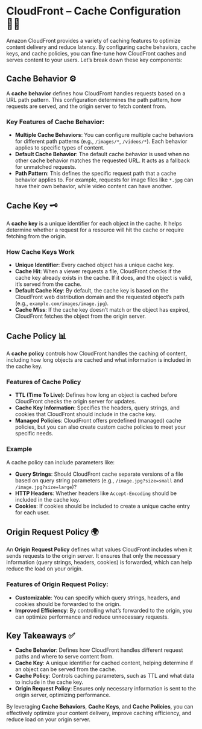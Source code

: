 # **CloudFront – Cache Configuration** 🧑‍💻

Amazon CloudFront provides a variety of caching features to optimize content delivery and reduce latency. By configuring cache behaviors, cache keys, and cache policies, you can fine-tune how CloudFront caches and serves content to your users. Let’s break down these key components:

## **Cache Behavior** ⚙️

A **cache behavior** defines how CloudFront handles requests based on a URL path pattern. This configuration determines the path pattern, how requests are served, and the origin server to fetch content from.

### **Key Features of Cache Behavior**:

- **Multiple Cache Behaviors**: You can configure multiple cache behaviors for different path patterns (e.g., `/images/*`, `/videos/*`). Each behavior applies to specific types of content.
- **Default Cache Behavior**: The default cache behavior is used when no other cache behavior matches the requested URL. It acts as a fallback for unmatched requests.
- **Path Pattern**: This defines the specific request path that a cache behavior applies to. For example, requests for image files like `*.jpg` can have their own behavior, while video content can have another.

## **Cache Key** 🗝️

A **cache key** is a unique identifier for each object in the cache. It helps determine whether a request for a resource will hit the cache or require fetching from the origin.

### **How Cache Keys Work**

- **Unique Identifier**: Every cached object has a unique cache key.
- **Cache Hit**: When a viewer requests a file, CloudFront checks if the cache key already exists in the cache. If it does, and the object is valid, it’s served from the cache.
- **Default Cache Key**: By default, the cache key is based on the CloudFront web distribution domain and the requested object’s path (e.g., `example.com/images/image.jpg`).
- **Cache Miss**: If the cache key doesn’t match or the object has expired, CloudFront fetches the object from the origin server.

## **Cache Policy** 📊

A **cache policy** controls how CloudFront handles the caching of content, including how long objects are cached and what information is included in the cache key.

### **Features of Cache Policy**

- **TTL (Time To Live)**: Defines how long an object is cached before CloudFront checks the origin server for updates.
- **Cache Key Information**: Specifies the headers, query strings, and cookies that CloudFront should include in the cache key.
- **Managed Policies**: CloudFront offers predefined (managed) cache policies, but you can also create custom cache policies to meet your specific needs.

### **Example**

A cache policy can include parameters like:

- **Query Strings**: Should CloudFront cache separate versions of a file based on query string parameters (e.g., `/image.jpg?size=small` and `/image.jpg?size=large`)?
- **HTTP Headers**: Whether headers like `Accept-Encoding` should be included in the cache key.
- **Cookies**: If cookies should be included to create a unique cache entry for each user.

## **Origin Request Policy** 🌍

An **Origin Request Policy** defines what values CloudFront includes when it sends requests to the origin server. It ensures that only the necessary information (query strings, headers, cookies) is forwarded, which can help reduce the load on your origin.

### **Features of Origin Request Policy**:

- **Customizable**: You can specify which query strings, headers, and cookies should be forwarded to the origin.
- **Improved Efficiency**: By controlling what’s forwarded to the origin, you can optimize performance and reduce unnecessary requests.

## **Key Takeaways** ✅

- **Cache Behavior**: Defines how CloudFront handles different request paths and where to serve content from.
- **Cache Key**: A unique identifier for cached content, helping determine if an object can be served from the cache.
- **Cache Policy**: Controls caching parameters, such as TTL and what data to include in the cache key.
- **Origin Request Policy**: Ensures only necessary information is sent to the origin server, optimizing performance.

By leveraging **Cache Behaviors**, **Cache Keys**, and **Cache Policies**, you can effectively optimize your content delivery, improve caching efficiency, and reduce load on your origin server.
